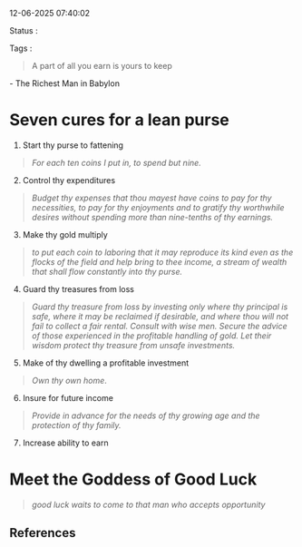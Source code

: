 12-06-2025 07:40:02

Status :

Tags :

> A part of all you earn is yours to keep

\- The Richest Man in Babylon
# Seven cures for a lean purse

1. Start thy purse to fattening 
> *For each ten coins I put in, to spend but nine.*
2. Control thy expenditures 
> *Budget thy expenses that thou mayest have coins to pay for thy necessities, to pay for thy enjoyments and to gratify thy worthwhile desires without spending more than nine-tenths of thy earnings.* 
3. Make thy gold multiply
> *to put each coin to laboring that it may reproduce its kind even as the flocks of the field and help bring to thee income, a stream of wealth that shall flow constantly into thy purse.*
4. Guard thy treasures from loss
> *Guard thy treasure from loss by investing only where thy principal is safe, where it may be reclaimed if desirable, and where thou will not fail to collect a fair rental. Consult with wise men. Secure the advice of those experienced in the profitable handling of gold. Let their wisdom protect thy treasure from unsafe investments.*
5. Make of thy dwelling a profitable investment 
> *Own thy own home*.
6. Insure for future income
> *Provide in advance for the needs of thy growing age and the protection of thy family.*
7. Increase ability to earn

# Meet the Goddess of Good Luck

> *good luck waits to come to that man who accepts opportunity*






## References